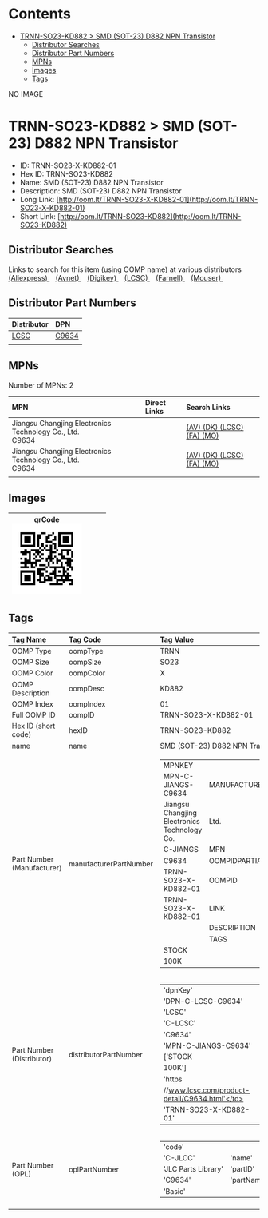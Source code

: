 



Contents
========

* [TRNN-SO23-KD882 > SMD (SOT-23) D882 NPN Transistor](#trnn-so23-kd882--smd-sot-23-d882-npn-transistor)
	* [Distributor Searches](#distributor-searches)
	* [Distributor Part Numbers](#distributor-part-numbers)
	* [MPNs](#mpns)
	* [Images](#images)
	* [Tags](#tags)
  
NO IMAGE  
# TRNN-SO23-KD882 > SMD (SOT-23) D882 NPN Transistor

- ID: TRNN-SO23-X-KD882-01
- Hex ID: TRNN-SO23-KD882
- Name: SMD (SOT-23) D882 NPN Transistor
- Description: SMD (SOT-23) D882 NPN Transistor
- Long Link: [http://oom.lt/TRNN-SO23-X-KD882-01](http://oom.lt/TRNN-SO23-X-KD882-01)
- Short Link: [http://oom.lt/TRNN-SO23-KD882](http://oom.lt/TRNN-SO23-KD882)

## Distributor Searches
  
Links to search for this item (using OOMP name) at various distributors  
[(Aliexpress) ](https://www.aliexpress.com/wholesale?SearchText=1117SMD+SOT-23+D882+NPN+Transistor)&nbsp;&nbsp;&nbsp;[(Avnet) ](https://www.avnet.com/shop/us/search/SMD+SOT-23+D882+NPN+Transistor)&nbsp;&nbsp;&nbsp;[(Digikey) ](https://www.digikey.co.uk/en/products/result?s=SMD+SOT-23+D882+NPN+Transistor)&nbsp;&nbsp;&nbsp;[(LCSC) ](https://www.lcsc.com/search?q=SMD+SOT-23+D882+NPN+Transistor)&nbsp;&nbsp;&nbsp;[(Farnell) ](https://uk.farnell.com/search?st=SMD+SOT-23+D882+NPN+Transistor)&nbsp;&nbsp;&nbsp;[(Mouser) ](https://www.mouser.com/c/?q=SMD+SOT-23+D882+NPN+Transistor)&nbsp;&nbsp;&nbsp;
## Distributor Part Numbers
  

|Distributor|DPN|
| :--- | :--- |
|[LCSC](https://www.lcsc.com/product-detail/C9634.html)|[C9634](https://www.lcsc.com/product-detail/C9634.html)|
|||

## MPNs
  
Number of MPNs: 2  

|MPN|Direct Links|Search Links|
| :--- | :--- | :--- |
|Jiangsu Changjing Electronics Technology Co., Ltd.<br>C9634||[(AV) ](https://www.avnet.com/shop/us/search/C9634)[(DK) ](https://www.digikey.co.uk/products/en?keywords=C9634)[(LCSC) ](https://www.lcsc.com/search?q=C9634)[(FA) ](https://uk.farnell.com/search?st=C9634)[(MO) ](https://www.mouser.com/c/?q=C9634)|
|Jiangsu Changjing Electronics Technology Co., Ltd.<br>C9634||[(AV) ](https://www.avnet.com/shop/us/search/C9634)[(DK) ](https://www.digikey.co.uk/products/en?keywords=C9634)[(LCSC) ](https://www.lcsc.com/search?q=C9634)[(FA) ](https://uk.farnell.com/search?st=C9634)[(MO) ](https://www.mouser.com/c/?q=C9634)|
||||

## Images
  

|qrCode<br>[![](https://raw.githubusercontent.com/oomlout/oomlout_OOMP_parts_V2/main/TRNN/SO23/X/KD882/01/qrCode_140.png)](https://github.com/oomlout/oomlout_OOMP_parts_V2/tree/main/TRNN/SO23/X/KD882/01/qrCode.png)||||
| :---: | :---: | :---: | :---: |

## Tags
  

|Tag Name|Tag Code|Tag Value|
| :--- | :--- | :--- |
|OOMP Type|oompType|TRNN|
|OOMP Size|oompSize|SO23|
|OOMP Color|oompColor|X|
|OOMP Description|oompDesc|KD882|
|OOMP Index|oompIndex|01|
|Full OOMP ID|oompID|TRNN-SO23-X-KD882-01|
|Hex ID (short code)|hexID|TRNN-SO23-KD882|
|name|name|SMD (SOT-23) D882 NPN Transistor|
|Part Number (Manufacturer)|manufacturerPartNumber|<table><tr><td>MPNKEY</td></tr><tr><td> MPN-C-JIANGS-C9634</td><td> MANUFACTURER</td></tr><tr><td> Jiangsu Changjing Electronics Technology Co.</td><td> Ltd.</td><td> MANUCODE</td></tr><tr><td> C-JIANGS</td><td> MPN</td></tr><tr><td> C9634</td><td> OOMPIDPARTIAL</td></tr><tr><td> TRNN-SO23-X-KD882-01</td><td> OOMPID</td></tr><tr><td> TRNN-SO23-X-KD882-01</td><td> LINK</td></tr><tr><td> </td><td> DESCRIPTION</td></tr><tr><td> </td><td> TAGS</td></tr><tr><td> STOCK</td></tr><tr><td>100K</td></tr></table></td><td> <table><tr><td>MPNKEY</td></tr><tr><td> MPN-C-JIANGS-C9634</td><td> MANUFACTURER</td></tr><tr><td> Jiangsu Changjing Electronics Technology Co.</td><td> Ltd.</td><td> MANUCODE</td></tr><tr><td> C-JIANGS</td><td> MPN</td></tr><tr><td> C9634</td><td> OOMPIDPARTIAL</td></tr><tr><td> TRNN-SO23-X-KD882-01</td><td> OOMPID</td></tr><tr><td> TRNN-SO23-X-KD882-01</td><td> LINK</td></tr><tr><td> </td><td> DESCRIPTION</td></tr><tr><td> </td><td> TAGS</td></tr><tr><td> STOCK</td></tr><tr><td>100K</td></tr></table>|
|Part Number (Distributor)|distributorPartNumber|<table><tr><td>'dpnKey'</td></tr><tr><td> 'DPN-C-LCSC-C9634'</td><td> 'DISTRIBUTOR'</td></tr><tr><td> 'LCSC'</td><td> 'DISTRCODE'</td></tr><tr><td> 'C-LCSC'</td><td> 'DPN'</td></tr><tr><td> 'C9634'</td><td> 'MPN'</td></tr><tr><td> 'MPN-C-JIANGS-C9634'</td><td> 'TAGS'</td></tr><tr><td> ['STOCK</td></tr><tr><td>100K']</td><td> 'LINK'</td></tr><tr><td> 'https</td></tr><tr><td>//www.lcsc.com/product-detail/C9634.html'</td><td> 'OOMPID'</td></tr><tr><td> 'TRNN-SO23-X-KD882-01'</td></tr></table>|
|Part Number (OPL)|oplPartNumber|<table><tr><td>'code'</td></tr><tr><td> 'C-JLCC'</td><td> 'name'</td></tr><tr><td> 'JLC Parts Library'</td><td> 'partID'</td></tr><tr><td> 'C9634'</td><td> 'partName'</td></tr><tr><td> 'Basic'</td></tr></table>|
||||
